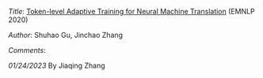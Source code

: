 <i>Title</i>: <a href="https://arxiv.org/pdf/2010.04380v1.pdf">Token-level Adaptive Training for Neural Machine Translation</a> (EMNLP 2020) <br>

<i>Author</i>: Shuhao Gu, Jinchao Zhang<br>

<i>Comments</i>: 

<i>01/24/2023</i>
By Jiaqing Zhang
